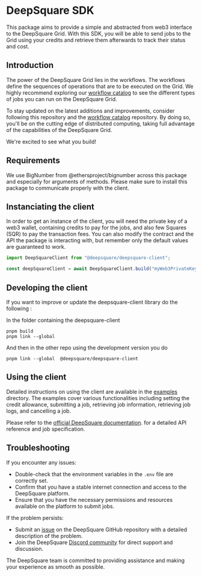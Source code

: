 # DeepSquare SDK

This package aims to provide a simple and abstracted from web3 interface to the DeepSquare Grid. With this SDK, you will
be able to send jobs to the Grid using your credits and retrieve them afterwards to track their status and cost.

## Introduction

The power of the DeepSquare Grid lies in the workflows. The workflows define the sequences of operations that are to be executed on the Grid. We highly recommend exploring our [workflow catalog](https://github.com/deepsquare-io/workflow-catalog) to see the different types of jobs you can run on the DeepSquare Grid.

To stay updated on the latest additions and improvements, consider following this repository and the [workflow catalog](https://github.com/deepsquare-io/workflow-catalog) repository. By doing so, you'll be on the cutting edge of distributed computing, taking full advantage of the capabilities of the DeepSquare Grid.

We're excited to see what you build!

## Requirements

We use BigNumber from @ethersproject/bignumber across this package and especially for arguments of methods. Please make
sure to install this package to communicate properly with the client.

## Instanciating the client

In order to get an instance of the client, you will need the private key of a web3 wallet, containing credits to pay for
the jobs, and also few Squares (SQR) to pay the transaction fees. You can also modify the contract and the API the
package is interacting with, but remember only the default values are guaranteed to work.

```typescript
import DeepSquareClient from "@deepsquare/deepsquare-client";

const deepSquareClient = await DeepSquareClient.build("myWeb3PrivateKey");
```

## Developing the client

If you want to improve or update the deepsquare-client library do the following :

In the folder containing the deepsquare-client

```
pnpm build
pnpm link --global
```

And then in the other repo using the development version you do

```
pnpm link --global  @deepsquare/deepsquare-client
```

## Using the client

Detailed instructions on using the client are available in the [examples](./examples) directory. The examples cover various functionalities including setting the credit allowance, submitting a job, retrieving job information, retrieving job logs, and cancelling a job.

Please refer to the [official DeepSquare documentation](https://docs.deepsquare.run/workflow/workflow-api-reference/job). for a detailed API reference and job specification.

## Troubleshooting

If you encounter any issues:

- Double-check that the environment variables in the `.env` file are correctly set.
- Confirm that you have a stable internet connection and access to the DeepSquare platform.
- Ensure that you have the necessary permissions and resources available on the platform to submit jobs.

If the problem persists:

- Submit an [issue](https://github.com/deepsquare-io/deepsquare-client/issues) on the DeepSquare GitHub repository with a detailed description of the problem.
- Join the DeepSquare [Discord community](https://discord.gg/vZGcf7kx) for direct support and discussion.

The DeepSquare team is committed to providing assistance and making your experience as smooth as possible.
